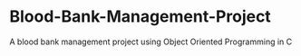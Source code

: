 # Blood-Bank-Management-Project
A blood bank management project using Object Oriented Programming in C
